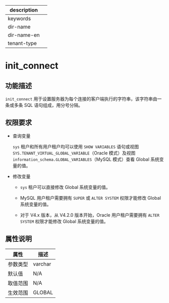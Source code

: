 |description||
|---|---|
|keywords||
|dir-name||
|dir-name-en||
|tenant-type||

# init_connect

## 功能描述

`init_connect` 用于设置服务器为每个连接的客户端执行的字符串，该字符串由一条或多条 SQL 语句组成，用分号分隔。

## 权限要求

* 查询变量

  `sys` 租户和所有用户租户均可以使用 `SHOW VARIABLES` 语句或视图 `SYS.TENANT_VIRTUAL_GLOBAL_VARIABLE`（Oracle 模式）及视图 `information_schema.GLOBAL_VARIABLES`（MySQL 模式）查看 Global 系统变量的值。

* 修改变量

  * `sys` 租户可以直接修改 Global 系统变量的值。
  
  * MySQL 用户租户需要拥有 `SUPER` 或 `ALTER SYSTEM` 权限才能修改 Global 系统变量的值。

  * 对于 V4.x 版本，从 V4.2.0 版本开始，Oracle 用户租户需要拥有 `ALTER SYSTEM` 权限才能修改 Global 系统变量的值。

## 属性说明

| **属性** | **描述**  |
|--------|---------|
| 参数类型   | varchar |
| 默认值    | N/A     |
| 取值范围   | N/A     |
| 生效范围   | GLOBAL  |
